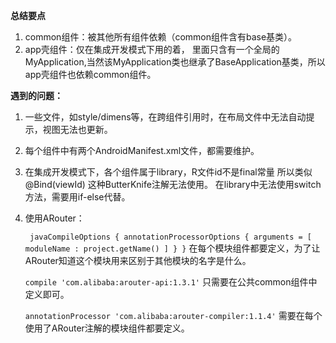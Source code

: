 **总结要点**

1. common组件：被其他所有组件依赖（common组件含有base基类）。
2. app壳组件：仅在集成开发模式下用的着， 里面只含有一个全局的MyApplication,当然该MyApplication类也继承了BaseApplication基类，所以app壳组件也依赖common组件。

          







**遇到的问题：**

1. 一些文件，如style/dimens等，在跨组件引用时，在布局文件中无法自动提示，视图无法也更新。

2. 每个组件中有两个AndroidManifest.xml文件，都需要维护。

3. 在集成开发模式下，各个组件属于library，R文件id不是final常量
   所以类似@Bind(viewId) 这种ButterKnife注解无法使用。
   在library中无法使用switch方法，需要用if-else代替。
4. 使用ARouter：

   ` javaCompileOptions {
                annotationProcessorOptions {
                    arguments = [ moduleName : project.getName() ]
                }
            }`
    在每个模块组件都要定义，为了让ARouter知道这个模块用来区别于其他模块的名字是什么。
    
    `compile 'com.alibaba:arouter-api:1.3.1'`
    只需要在公共common组件中定义即可。
    
    `annotationProcessor 'com.alibaba:arouter-compiler:1.1.4'`
    需要在每个使用了ARouter注解的模块组件都要定义。
    